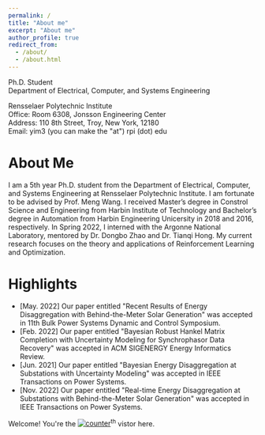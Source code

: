 ```yaml
---
permalink: /
title: "About me"
excerpt: "About me"
author_profile: true
redirect_from: 
  - /about/
  - /about.html
---
```


Ph.D. Student<br/>
Department of Electrical, Computer, and Systems Engineering<br/>

Rensselaer Polytechnic Institute<br/>
Office: Room 6308, Jonsson Engineering Center <br/>
Address: 110 8th Street, Troy, New York, 12180<br/>
Email: yim3 (you can make the "at") rpi (dot) edu


About Me
======

I am a 5th year Ph.D. student from the Department of Electrical, Computer, and Systems Engineering at Rensselaer Polytechnic Institute. I am fortunate to be advised by Prof. Meng Wang. I received Master’s degree in Constrol Science and Engineering from Harbin Institute of Technology and Bachelor’s degree in Automation from Harbin Engineering Unicersity in 2018 and 2016, respectively. In Spring 2022, I interned with the Argonne National Laboratory, mentored by Dr. Dongbo Zhao and Dr. Tianqi Hong. My current research focuses on the theory and applications of Reinforcement Learning and Optimization.


Highlights
======
* [May. 2022]  Our paper entitled "Recent Results of Energy Disaggregation with Behind-the-Meter Solar Generation" was accepted in 11th Bulk Power Systems Dynamic and Control Symposium.
* [Feb. 2022]  Our paper entitled "Bayesian Robust Hankel Matrix Completion with Uncertainty Modeling for Synchrophasor Data Recovery" was accepted in ACM SIGENERGY Energy Informatics Review.
* [Jun. 2021] Our paper entitled "Bayesian Energy Disaggregation at Substations with Uncertainty Modeling" was accepted in IEEE Transactions on Power Systems.
* [Nov. 2022] Our paper entitled "Real-time Energy Disaggregation at Substations with Behind-the-Meter Solar Generation" was accepted in IEEE Transactions on Power Systems.

Welcome! You're the <a href='https://www.counter12.com'><img src='https://www.counter12.com/img-3YDb9ZxaACc7bd54-3.gif' border='0' alt='counter'></a><script type='text/javascript' src='https://www.counter12.com/ad.js?id=3YDb9ZxaACc7bd54'></script><sup>th</sup> vistor here.


